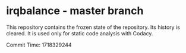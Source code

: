 # irqbalance - master branch

This repository contains the frozen state of the repository.
Its history is cleared. It is used only for static code
analysis with Codacy.

Commit Time: 1718329244